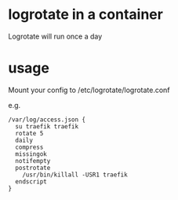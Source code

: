 # logrotate in a container

Logrotate will run once a day

# usage

Mount your config to /etc/logrotate/logrotate.conf

e.g.

```
/var/log/access.json {
  su traefik traefik
  rotate 5
  daily
  compress
  missingok
  notifempty
  postrotate
    /usr/bin/killall -USR1 traefik
  endscript
}
```
